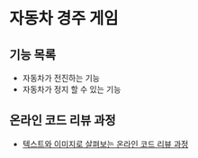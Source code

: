 # 자동차 경주 게임

## 기능 목록
* 자동차가 전진하는 기능
* 자동차가 정지 할 수 있는 기능

## 온라인 코드 리뷰 과정
* [텍스트와 이미지로 살펴보는 온라인 코드 리뷰 과정](https://github.com/next-step/nextstep-docs/tree/master/codereview)